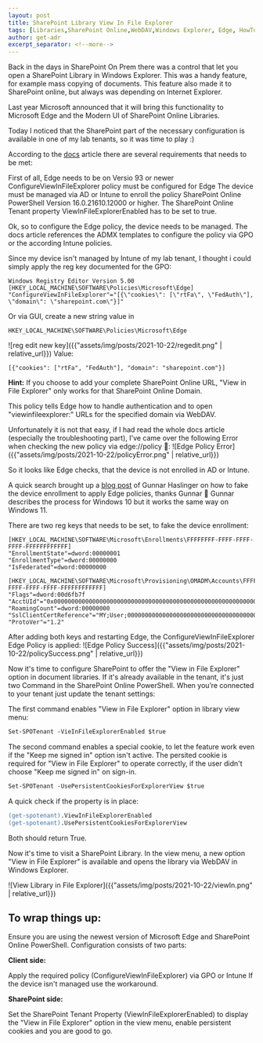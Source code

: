 ```yaml
---
layout: post
title: SharePoint Library View In File Explorer
tags: [Libraries,SharePoint Online,WebDAV,Windows Explorer, Edge, HowTo]
author: get-adr
excerpt_separator: <!--more-->
---
```

Back in the days in SharePoint On Prem there was a control that let you open a SharePoint Library in Windows Explorer. This was a handy feature, for example mass copying of documents.
This feature also made it to SharePoint online, but always was depending on Internet Explorer.
<!--more-->
Last year Microsoft announced that it will bring this functionality to Microsoft Edge and the Modern UI of SharePoint Online Libraries.

Today I noticed that the SharePoint part of the necessary configuration is available in one of my lab tenants, so it was time to play :)


According to the [<u>docs</u>](https://docs.microsoft.com/en-us/sharepoint/sharepoint-view-in-edge) article there are several requirements that needs to be met:

First of all, Edge needs to be on Versio 93 or newer
ConfigureViewInFileExplorer policy must be configured for Edge
The device must be managed via AD or Intune to enroll the policy
SharePoint Online PowerShell Version 16.0.21610.12000 or higher.
The SharePoint Online Tenant property ViewInFileExplorerEnabled has to be set to true.

Ok, so to configure the Edge policy, the device needs to be managed. The docs article references the ADMX templates to configure the policy via GPO or the according Intune policies.

Since my device isn't managed by Intune of my lab tenant, I thought i could simply apply the reg key documented for the GPO:

```
Windows Registry Editor Version 5.00
[HKEY_LOCAL_MACHINE\SOFTWARE\Policies\Microsoft\Edge]
"ConfigureViewInFileExplorer"="[{\"cookies\": [\"rtFa\", \"FedAuth\"], \"domain\": \"sharepoint.com\"}]"
```
Or via GUI, create a new string value in
```
HKEY_LOCAL_MACHINE\SOFTWARE\Policies\Microsoft\Edge
```
![reg edit new key]({{"assets/img/posts/2021-10-22/regedit.png" | relative_url}})
Value: 
```
[{"cookies": ["rtFa", "FedAuth"], "domain": "sharepoint.com"}]
```
**Hint:**
If you choose to add your complete SharePoint Online URL, "View in File Explorer" only works for that SharePoint Online Domain.

This policy tells Edge how to handle authentication and to open "viewinfileexplorer:" URLs for the specified domain via WebDAV.

Unfortunately it is not that easy, if I had read the whole docs article (especially the troubleshooting part), I've came over the following Error when checking the new policy via edge://policy  🤨:
![Edge Policy Error]({{"assets/img/posts/2021-10-22/policyError.png" | relative_url}})

So it looks like Edge checks, that the device is not enrolled in AD or Intune.

A quick search brought up a [<u>blog post</u>](https://hitco.at/blog/apply-edge-policies-for-non-domain-joined-devices/) of Gunnar Haslinger on how to fake the device enrollment to apply Edge policies, thanks Gunnar 🙂 Gunnar describes the process for Windows 10 but it works the same way on Windows 11.

There are two reg keys that needs to be set, to fake the device enrollment:
```
[HKEY_LOCAL_MACHINE\SOFTWARE\Microsoft\Enrollments\FFFFFFFF-FFFF-FFFF-FFFF-FFFFFFFFFFFF] 
"EnrollmentState"=dword:00000001 
"EnrollmentType"=dword:00000000 
"IsFederated"=dword:00000000

[HKEY_LOCAL_MACHINE\SOFTWARE\Microsoft\Provisioning\OMADM\Accounts\FFFFFFFF-FFFF-FFFF-FFFF-FFFFFFFFFFFF]
"Flags"=dword:00d6fb7f
"AcctUId"="0x000000000000000000000000000000000000000000000000000000000000000000000000"
"RoamingCount"=dword:00000000
"SslClientCertReference"="MY;User;0000000000000000000000000000000000000000"
"ProtoVer"="1.2"
```
After adding both keys and restarting Edge, the ConfigureViewInFileExplorer Edge Policy is applied:
![Edge Policy Success]({{"assets/img/posts/2021-10-22/policySuccess.png" | relative_url}})

Now it's time to configure SharePoint to offer the "View in File Explorer" option in document libraries.
If it's already available in the tenant, it's just two Command in the SharePoint Online PowerShell.
When you’re connected to your tenant just update the tenant settings:

The first command enables "View in File Explorer" option in library view menu:
```ps
Set-SPOTenant -VieInFileExplorerEnabled $true
```
The second command enables a special cookie, to let the feature work even if the "Keep me signed in" option isn't active. The persited cookie is required for "View in File Explorer" to operate correctly, if the user didn't choose "Keep me signed in" on sign-in.

```ps
Set-SPOTenant -UsePersistentCookiesForExplorerView $true
```
A quick check if the property is in place:
```ps
(get-spotenant).ViewInFileExplorerEnabled
(get-spotenant).UsePersistentCookiesForExplorerView
```
Both should return True.

Now it's time to visit a SharePoint Library.
In the view menu, a new option "View in File Explorer" is available and opens the library via WebDAV in Windows Explorer.

![View Library in File Explorer]({{"assets/img/posts/2021-10-22/viewIn.png" | relative_url}})

## To wrap things up:
Ensure you are using the newest version of Microsoft Edge and SharePoint Online PowerShell.
Configuration consists of two parts:

**Client side:**

Apply the required policy (ConfigureViewInFileExplorer) via GPO or Intune 
If the device isn't managed use the workaround.

**SharePoint side:**

Set the SharePoint Tenant Property (ViewInFileExplorerEnabled) to display the "View in File Explorer" option in the view menu, enable persistent cookies and you are good to go.

